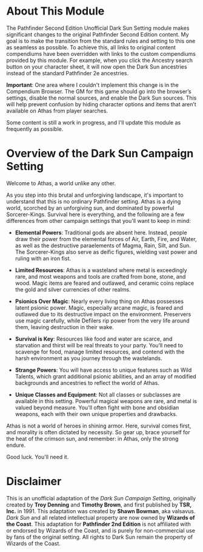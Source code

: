 # About This Module

The Pathfinder Second Edition Unofficial Dark Sun Setting module makes significant changes to the original Pathfinder Second Edition content. My goal is to make the transition from the standard rules and setting to this one as seamless as possible. To achieve this, all links to original content compendiums have been overridden with links to the custom compendiums provided by this module. For example, when you click the Ancestry search button on your character sheet, it will now open the Dark Sun ancestries instead of the standard Pathfinder 2e ancestries.

**Important**: One area where I couldn't implement this change is in the Compendium Browser. The GM for this game should go into the browser’s settings, disable the normal sources, and enable the Dark Sun sources. This will help prevent confusion by hiding character options and items that aren’t available on Athas from player searches.

Some content is still a work in progress, and I'll update this module as frequently as possible.

# Overview of the Dark Sun Campaign Setting

Welcome to Athas, a world unlike any other.

As you step into this brutal and unforgiving landscape, it's important to understand that this is no ordinary Pathfinder setting. Athas is a dying world, scorched by an unforgiving sun, and dominated by powerful Sorcerer-Kings. Survival here is everything, and the following are a few differences from other campaign settings that you'll want to keep in mind:

* **Elemental Powers**: Traditional gods are absent here. Instead, people draw their power from the elemental forces of Air, Earth, Fire, and Water, as well as the destructive paraelements of Magma, Rain, Silt, and Sun. The Sorcerer-Kings also serve as deific figures, wielding vast power and ruling with an iron fist.

* **Limited Resources**: Athas is a wasteland where metal is exceedingly rare, and most weapons and tools are crafted from bone, stone, and wood. Magic items are feared and outlawed, and ceramic coins replace the gold and silver currencies of other realms.

* **Psionics Over Magic**: Nearly every living thing on Athas possesses latent psionic power. Magic, especially arcane magic, is feared and outlawed due to its destructive impact on the environment. Preservers use magic carefully, while Defilers rip power from the very life around them, leaving destruction in their wake.

* **Survival is Key**: Resources like food and water are scarce, and starvation and thirst will be real threats to your party. You’ll need to scavenge for food, manage limited resources, and contend with the harsh environment as you journey through the wastelands.

* **Strange Powers**: You will have access to unique features such as Wild Talents, which grant additional psionic abilities, and an array of modified backgrounds and ancestries to reflect the world of Athas.

* **Unique Classes and Equipment**: Not all classes or subclasses are available in this setting. Powerful magical weapons are rare, and metal is valued beyond measure. You'll often fight with bone and obsidian weapons, each with their own unique properties and drawbacks.

Athas is not a world of heroes in shining armor. Here, survival comes first, and morality is often dictated by necessity. So gear up, brace yourself for the heat of the crimson sun, and remember: in Athas, only the strong endure.

Good luck. You'll need it.

# Disclaimer

This is an unofficial adaptation of the *Dark Sun Campaign Setting*, originally created by **Troy Denning** and **Timothy Brown**, and first published by **TSR, Inc.** in 1991. This adaptation was created by **Shawn Bowman**, aka valsavus. *Dark Sun* and all related intellectual property are now owned by **Wizards of the Coast**. This adaptation for **Pathfinder 2nd Edition** is not affiliated with or endorsed by Wizards of the Coast, and is purely for non-commercial use by fans of the original setting. All rights to Dark Sun remain the property of Wizards of the Coast.
